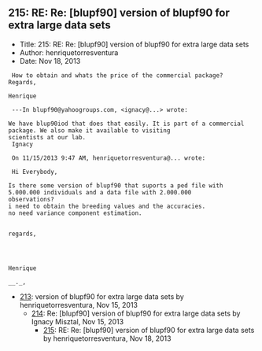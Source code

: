 ## 215: RE: Re: [blupf90] version of blupf90 for extra large data sets

- Title: 215: RE: Re: [blupf90] version of blupf90 for extra large data sets
- Author: henriquetorresventura
- Date: Nov 18, 2013
```
 How to obtain and whats the price of the commercial package?
Regards,

Henrique

 ---In blupf90@yahoogroups.com, <ignacy@...> wrote:

We have blup90iod that does that easily. It is part of a commercial package. We also make it available to visiting
scientists at our lab.
 Ignacy

 On 11/15/2013 9:47 AM, henriquetorresventura@... wrote:
 
 Hi Everybody,

Is there some version of blupf90 that suports a ped file with 5.000.000 individuals and a data file with 2.000.000
observations?
i need to obtain the breeding values and the accuracies.
no need variance component estimation.


regards,




Henrique

__._,
```

- [213](0213.md): version of blupf90 for extra large data sets by henriquetorresventura, Nov 15, 2013
    - [214](0214.md): Re: [blupf90] version of blupf90 for extra large data sets by Ignacy Misztal, Nov 15, 2013
        - [215](0215.md): RE: Re: [blupf90] version of blupf90 for extra large data sets by henriquetorresventura, Nov 18, 2013
